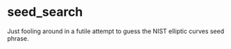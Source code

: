 # seed_search
Just fooling around in a futile attempt to guess the NIST elliptic curves seed phrase.
